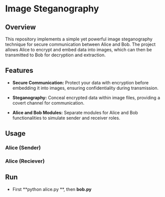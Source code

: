 # Image Steganography

## Overview

This repository implements a simple yet powerful image steganography technique for secure communication between Alice and Bob. The project allows Alice to encrypt and embed data into images, which can then be transmitted to Bob for decryption and extraction.

## Features

- **Secure Communication:** Protect your data with encryption before embedding it into images, ensuring confidentiality during transmission.

- **Steganography:** Conceal encrypted data within image files, providing a covert channel for communication.

- **Alice and Bob Modules:** Separate modules for Alice and Bob functionalities to simulate sender and receiver roles.

## Usage

### Alice (Sender)

### Alice (Reciever)

## Run
- First **python alice.py **, then **bob.py**
